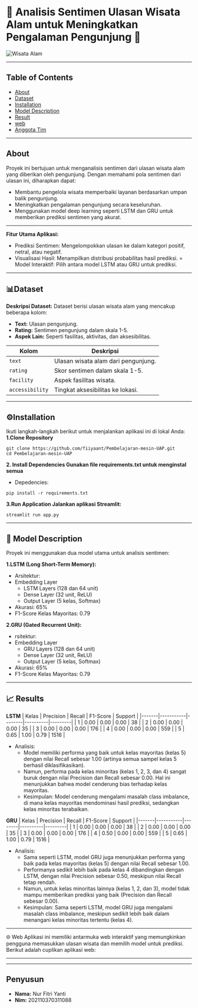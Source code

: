 # 🌲 Analisis Sentimen Ulasan Wisata Alam untuk Meningkatkan Pengalaman Pengunjung 🌿

![Wisata Alam]([https://via.placeholder.com/800x400.png?text=Wisata+Alam](https://www.google.com/imgres?q=wisata%20alam%20&imgurl=https%3A%2F%2Fstatic.promediateknologi.id%2Fcrop%2F0x0%3A0x0%2F0x0%2Fwebp%2Fphoto%2Fradarmojokerto%2F2023%2F05%2FAir-Terjun-Dlundung-_1_.jpg&imgrefurl=https%3A%2F%2Fradarmojokerto.jawapos.com%2Fwisata-kuliner%2F821024691%2Ftujuh-wisata-alam-recommended-di-mojokerto-wajib-dikunjungi-saat-kemarau&docid=Nz4EoBx7U0B9pM&tbnid=c0ybXnWyWGjEyM&vet=12ahUKEwivpbmyqMOKAxWaTGwGHYj_DpgQM3oECHAQAA..i&w=680&h=453&hcb=2&ved=2ahUKEwivpbmyqMOKAxWaTGwGHYj_DpgQM3oECHAQAA))

---
## **Table of Contents**
- [About](#about)
- [Dataset](#dataset)
- [Installation](#Installation)
- [Model Description](#Model-Description)
- [Result](#Result)
- [web](#web)
- [Anggota Tim](#anggota-tim)

---
## About

Proyek ini bertujuan untuk menganalisis sentimen dari ulasan wisata alam yang diberikan oleh pengunjung. Dengan memahami pola sentimen dari ulasan ini, diharapkan dapat:
- Membantu pengelola wisata memperbaiki layanan berdasarkan umpan balik pengunjung.
- Meningkatkan pengalaman pengunjung secara keseluruhan.
- Menggunakan model deep learning seperti LSTM dan GRU untuk memberikan prediksi sentimen yang akurat.

---
**Fitur Utama Aplikasi:**

- Prediksi Sentimen: Mengelompokkan ulasan ke dalam kategori positif, netral, atau negatif.
- Visualisasi Hasil: Menampilkan distribusi probabilitas hasil prediksi.
= Model Interaktif: Pilih antara model LSTM atau GRU untuk prediksi.
---

## 📊Dataset

**Deskripsi Dataset:**
Dataset berisi ulasan wisata alam yang mencakup beberapa kolom:
- **Text:** Ulasan pengunjung.
- **Rating:** Sentimen pengunjung dalam skala 1-5.
- **Aspek Lain:** Seperti fasilitas, aktivitas, dan aksesibilitas.

| **Kolom**       | **Deskripsi**                           |
|------------------|-----------------------------------------|
| `text`          | Ulasan wisata alam dari pengunjung.     |
| `rating`        | Skor sentimen dalam skala 1-5.         |
| `facility`      | Aspek fasilitas wisata.                |
| `accessibility` | Tingkat aksesibilitas ke lokasi.       |

---
## ⚙️Installation

Ikuti langkah-langkah berikut untuk menjalankan aplikasi ini di lokal Anda:
**1.Clone Repository**

```
git clone https://github.com/fiiyaant/Pembelajaran-mesin-UAP.git
cd Pembelajaran-mesin-UAP
```
**2. Install Dependencies Gunakan file requirements.txt untuk menginstal semua**

- Depedencies:
```
pip install -r requirements.txt
```
**3.Run Application Jalankan aplikasi Streamlit:**
```
streamlit run app.py
```
---
## 🧠 Model Description
Proyek ini menggunakan dua model utama untuk analisis sentimen:

**1.LSTM (Long Short-Term Memory):**
- Arsitektur:
- Embedding Layer
  - LSTM Layers (128 dan 64 unit)
  - Dense Layer (32 unit, ReLU)
  - Output Layer (5 kelas, Softmax)
- Akurasi: 65%
- F1-Score Kelas Mayoritas: 0.79

**2.GRU (Gated Recurrent Unit):**
- rsitektur:
- Embedding Layer
    - GRU Layers (128 dan 64 unit)
    - Dense Layer (32 unit, ReLU)
    - Output Layer (5 kelas, Softmax)
- Akurasi: 65%
- F1-Score Kelas Mayoritas: 0.79
---
## 📈  Results

**LSTM**
| Kelas | Precision | Recall | F1-Score | Support |
|-------|-----------|--------|----------|---------|
| 1     | 0.00      | 0.00   | 0.00     | 38      |
| 2     | 0.00      | 0.00   | 0.00     | 35      |
| 3     | 0.00      | 0.00   | 0.00     | 176     |
| 4     | 0.00      | 0.00   | 0.00     | 559     |
| 5     | 0.65      | 1.00   | 0.79     | 1516    |
- Analisis:
  - Model memiliki performa yang baik untuk kelas mayoritas (kelas 5) dengan nilai Recall sebesar 1.00 (artinya semua sampel kelas 5 berhasil diklasifikasikan).
  - Namun, performa pada kelas minoritas (kelas 1, 2, 3, dan 4) sangat buruk dengan nilai Precision dan Recall sebesar 0.00. Hal ini menunjukkan bahwa model cenderung bias terhadap kelas mayoritas.
  - Kesimpulan: Model cenderung mengalami masalah class imbalance, di mana kelas mayoritas mendominasi hasil prediksi, sedangkan kelas minoritas terabaikan.

**GRU**
| Kelas | Precision | Recall | F1-Score | Support |
|-------|-----------|--------|----------|---------|
| 1     | 0.00      | 0.00   | 0.00     | 38      |
| 2     | 0.00      | 0.00   | 0.00     | 35      |
| 3     | 0.00      | 0.00   | 0.00     | 176     |
| 4     | 0.50      | 0.00   | 0.00     | 559     |
| 5     | 0.65      | 1.00   | 0.79     | 1516    |
- Analisis:
  - Sama seperti LSTM, model GRU juga menunjukkan performa yang baik pada kelas mayoritas (kelas 5) dengan nilai Recall sebesar 1.00.
  - Performanya sedikit lebih baik pada kelas 4 dibandingkan dengan LSTM, dengan nilai     Precision sebesar 0.50, meskipun nilai Recall tetap rendah.
  - Namun, untuk kelas minoritas lainnya (kelas 1, 2, dan 3), model tidak mampu memberikan  prediksi yang baik (Precision dan Recall sebesar 0.00).
  - Kesimpulan: Sama seperti LSTM, model GRU juga mengalami masalah class imbalance, meskipun       sedikit lebih baik dalam menangani kelas minoritas tertentu (kelas 4).
---
🌐 Web
Aplikasi ini memiliki antarmuka web interaktif yang memungkinkan pengguna memasukkan ulasan wisata dan memilih model untuk prediksi. Berikut adalah cuplikan aplikasi web:


---

---
## Penyusun

- **Nama:** Nur Fitri Yanti
- **Nim:** 202110370311088
